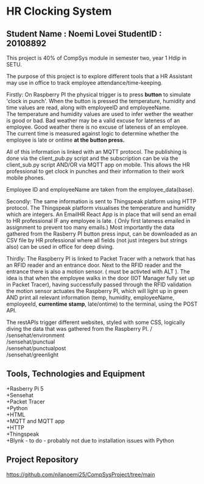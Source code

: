 # HR Clocking System

## Student Name : Noemi Lovei  StudentID : 20108892
This project is 40% of CompSys module in semester two, year 1 Hdip in SETU. 

The purpose of this project is to explore different tools that a HR Assistant may use in office to track employee attendance/time-keeping. 

Firstly: 
On Raspberry PI the physical trigger is to press **button** to simulate 'clock in punch'. 
When the button is pressed the temperature, humidity and time values are read, along with employeeID and employeeName.  
The temperature and humidity values are used to infer wether the weather is good or bad. 
Bad weather may be a valid excuse for lateness of an employee. 
Good weather there is no excuse of lateness of an employee. 
The current time is measured against logic to determine whether the employee is late or ontime **at the button press.**

All of this information is linked with an MQTT protocol. The publishing is done via the client_pub.py script and the subscription can be via the client_sub.py script AND/OR via MQTT app on mobile. 
This allows the HR professional to get clock in punches and their information to their work mobile phones. 

Employee ID and employeeName are taken from the employee_data(base). 

Secondly: 
The same information is sent to Thingspeak platform using HTTP protocol. 
The Thingspeak platform visualises the temperature and humidity which are integers.
An EmailHR React App is in place that will send an email to HR professional IF any employee is late. ( Only first lateness emailed in assignment to prevent too many emails.)
Most importantly the data gathered from the Rasberry PI button press input, can be downloaded as an CSV file by HR professional where all fields (not just integers but strings also) can be used in office for deep diving.  

Thirdly: 
The Raspberry PI is linked to Packet Tracer with a network that has an RFID reader and an entrance door. 
Next to the RFID reader and the entrance there is also a motion sensor. ( must be activted with ALT ).
The idea is that when the employee walks in the door (IOT Manager fully set up in Packet Tracer), having successfully passed through the RFID validation the motion sensor actuates the Raspberry PI, which will light up in green AND print all relevant information (temp, humidity, employeeName, employeeId, **currentime stamp**, late/ontime) to the terminal, using the POST API. 

The restAPIs trigger different websites, styled with some CSS, logically diving the data that was gathered from the Raspberry PI.
/<br>
/sensehat/environment<br>
/sensehat/punctual<br>
/sensehat/punctualpost<br>
/sensehat/greenlight<br>



## Tools, Technologies and Equipment
+Rasberry Pi 5<br>
+Sensehat<br>
+Packet Tracer<br>
+Python <br>
+HTML <br>
+MQTT and MQTT app <br>
+HTTP<br>
+Thingspeak <br>
+Blynk - to do - probably not due to installation issues with Python 

## Project Repository
https://github.com/nilanoemi25/CompSysProject/tree/main 

